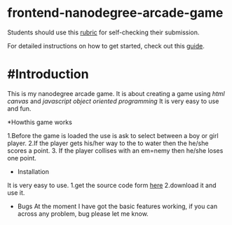frontend-nanodegree-arcade-game
===============================

Students should use this [rubric](https://www.udacity.com/course/viewer/#!/c-nd001/l-2696458597/m-2687128535) for self-checking their submission.

For detailed instructions on how to get started, check out this [guide](https://docs.google.com/document/d/1v01aScPjSWCCWQLIpFqvg3-vXLH2e8_SZQKC8jNO0Dc/pub?embedded=true).

#Introduction
======================
This is my nanodegree arcade game. It is about creating a game using *html canvas* and *javascript object oriented programming* 
It is very easy to use and fun.

*Howthis game works

1.Before the game is loaded the use is ask to select between a boy or girl player.
2.If the player gets his/her way to the to water then the he/she scores a point.
3. If the player collises with an em=nemy then he/she loses one point. 

 * Installation

 It is very easy to use.
1.get the source code form [here](https://github.com/pettibetty/frontend-nanodegree-arcade-game)
2.download it and use it.

 * Bugs
 At the moment I have got the basic features working, if you can across any problem, bug please let me know.
 